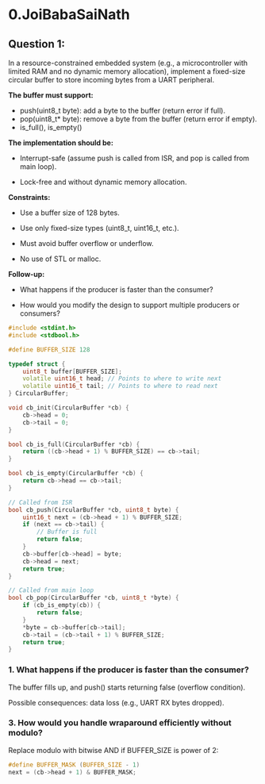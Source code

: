 # 0.JoiBabaSaiNath
## Question 1:

In a resource-constrained embedded system (e.g., a microcontroller with limited RAM and no dynamic memory allocation), implement a fixed-size circular buffer to store incoming bytes from a UART peripheral.

**The buffer must support:**
- push(uint8_t byte): add a byte to the buffer (return error if full).
- pop(uint8_t* byte): remove a byte from the buffer (return error if empty).
- is_full(), is_empty()

**The implementation should be:**

- Interrupt-safe (assume push is called from ISR, and pop is called from main loop).

- Lock-free and without dynamic memory allocation.

**Constraints:**

- Use a buffer size of 128 bytes.

- Use only fixed-size types (uint8_t, uint16_t, etc.).

- Must avoid buffer overflow or underflow.

- No use of STL or malloc.

**Follow-up:**

- What happens if the producer is faster than the consumer?

- How would you modify the design to support multiple producers or consumers?

```c++
#include <stdint.h>
#include <stdbool.h>

#define BUFFER_SIZE 128

typedef struct {
    uint8_t buffer[BUFFER_SIZE];
    volatile uint16_t head; // Points to where to write next
    volatile uint16_t tail; // Points to where to read next
} CircularBuffer;

void cb_init(CircularBuffer *cb) {
    cb->head = 0;
    cb->tail = 0;
}

bool cb_is_full(CircularBuffer *cb) {
    return ((cb->head + 1) % BUFFER_SIZE) == cb->tail;
}

bool cb_is_empty(CircularBuffer *cb) {
    return cb->head == cb->tail;
}

// Called from ISR
bool cb_push(CircularBuffer *cb, uint8_t byte) {
    uint16_t next = (cb->head + 1) % BUFFER_SIZE;
    if (next == cb->tail) {
        // Buffer is full
        return false;
    }
    cb->buffer[cb->head] = byte;
    cb->head = next;
    return true;
}

// Called from main loop
bool cb_pop(CircularBuffer *cb, uint8_t *byte) {
    if (cb_is_empty(cb)) {
        return false;
    }
    *byte = cb->buffer[cb->tail];
    cb->tail = (cb->tail + 1) % BUFFER_SIZE;
    return true;
}
```

### 1. What happens if the producer is faster than the consumer?
The buffer fills up, and push() starts returning false (overflow condition).

Possible consequences: data loss (e.g., UART RX bytes dropped).

### 3. How would you handle wraparound efficiently without modulo?
Replace modulo with bitwise AND if BUFFER_SIZE is power of 2:

```c
#define BUFFER_MASK (BUFFER_SIZE - 1)
next = (cb->head + 1) & BUFFER_MASK;
```
